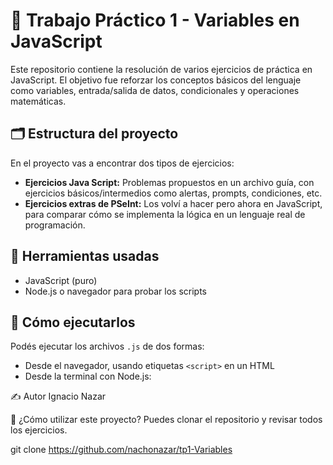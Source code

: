# 🧠 Trabajo Práctico 1 - Variables en JavaScript

Este repositorio contiene la resolución de varios ejercicios de práctica en JavaScript. El objetivo fue reforzar los conceptos básicos del lenguaje como variables, entrada/salida de datos, condicionales y operaciones matemáticas.

## 🗂️ Estructura del proyecto

En el proyecto vas a encontrar dos tipos de ejercicios:

- **Ejercicios Java Script:** Problemas propuestos en un archivo guía, con ejercicios básicos/intermedios como alertas, prompts, condiciones, etc.
- **Ejercicios extras de PSeInt:** Los volví a hacer pero ahora en JavaScript, para comparar cómo se implementa la lógica en un lenguaje real de programación.

## 🧪 Herramientas usadas

- JavaScript (puro)
- Node.js o navegador para probar los scripts

## 🚀 Cómo ejecutarlos

Podés ejecutar los archivos `.js` de dos formas:

- Desde el navegador, usando etiquetas `<script>` en un HTML
- Desde la terminal con Node.js:

✍️ Autor
Ignacio Nazar

🚀 ¿Cómo utilizar este proyecto?
Puedes clonar el repositorio y revisar todos los ejercicios.

git clone https://github.com/nachonazar/tp1-Variables